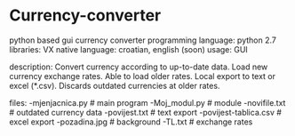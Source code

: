 # Currency-converter
python based gui currency converter 
programming language: python 2.7
libraries: VX
native language: croatian, english (soon)
usage: GUI

description: Convert currency according to up-to-date data. Load new currency exchange rates. Able to load older rates.
Local export to text or excel (*.csv). Discards outdated currencies at older rates.

files:
-mjenjacnica.py # main program
-Moj_modul.py # module
-novifile.txt # outdated currency data
-povijest.txt # text export
-povijest-tablica.csv # excel export
-pozadina.jpg # background
-TL.txt # exchange rates
